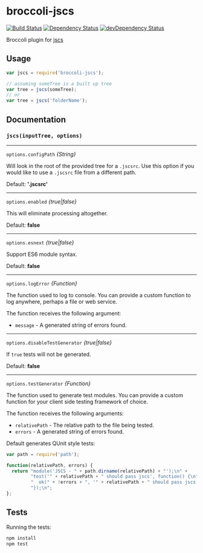 broccoli-jscs
=============

[![Build Status](https://travis-ci.org/kellyselden/broccoli-jscs.svg?branch=master)](https://travis-ci.org/kellyselden/broccoli-jscs)
[![Dependency Status](https://david-dm.org/kellyselden/broccoli-jscs.svg)](https://david-dm.org/kellyselden/broccoli-jscs)
[![devDependency Status](https://david-dm.org/kellyselden/broccoli-jscs/dev-status.svg)](https://david-dm.org/kellyselden/broccoli-jscs#info=devDependencies)

Broccoli plugin for [jscs](https://github.com/jscs-dev/node-jscs)

## Usage

```javascript
var jscs = require('broccoli-jscs');

// assuming someTree is a built up tree
var tree = jscs(someTree);
// or
var tree = jscs('folderName');
```

## Documentation

### `jscs(inputTree, options)`

---

`options.configPath` *{String}*

Will look in the root of the provided tree for a `.jscsrc`. Use this option if you would like to use a `.jscsrc`
file from a different path.

Default: **'.jscsrc'**

---

`options.enabled` *{true|false}*

This will eliminate processing altogether.

Default: **false**

---

`options.esnext` *{true|false}*

Support ES6 module syntax.

Default: **false**

---

`options.logError` *{Function}*

The function used to log to console. You can provide a custom function to log anywhere, perhaps a file or web service.

The function receives the following argument:

* `message` - A generated string of errors found.

---

`options.disableTestGenerator` *{true|false}*

If `true` tests will not be generated.

Default: **false**

---

`options.testGenerator` *{Function}*

The function used to generate test modules. You can provide a custom function for your client side testing framework of choice.

The function receives the following arguments:

* `relativePath` - The relative path to the file being tested.
* `errors` - A generated string of errors found.

Default generates QUnit style tests:

```javascript
var path = require('path');

function(relativePath, errors) {
  return "module('JSCS - " + path.dirname(relativePath) + "');\n" +
         "test('" + relativePath + " should pass jscs', function() {\n" +
         "  ok(" + !errors + ", '" + relativePath + " should pass jscs." + errors + "');\n" +
         "});\n";
};
```

## Tests

Running the tests:

```javascript
npm install
npm test
```
